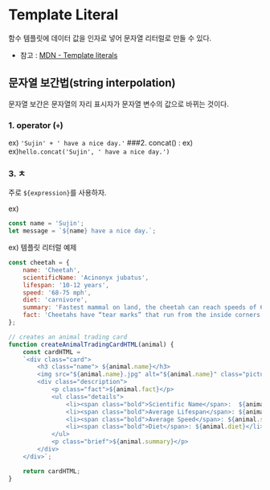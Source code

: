 # Template Literal

함수 템플릿에 데이터 값을 인자로 넣어 문자열 리터럴로 만들 수 있다.
 
* 참고 : [MDN - Template literals](https://developer.mozilla.org/en/docs/Web/JavaScript/Reference/Template_literals)

## 문자열 보간법(string interpolation)
문자열 보간은 문자열의 자리 표시자가 문자열 변수의 값으로 바뀌는 것이다.

### 1. operator (`+`) 
ex) `'Sujin' + ' have a nice day.'`
###2.  concat() : ex) 
ex)`hello.concat('Sujin', ' have a nice day.')`
### 3.  ㅊ
주로 `${expression}`를 사용하자.

ex) 
```javascript
const name = 'Sujin';
let message = `${name} have a nice day.`; 
```

ex) 템플릿 리터럴 예제
```javascript
const cheetah = {
    name: 'Cheetah',
    scientificName: 'Acinonyx jubatus',
    lifespan: '10-12 years',
    speed: '68-75 mph',
    diet: 'carnivore',
    summary: 'Fastest mammal on land, the cheetah can reach speeds of 60 or perhaps even 70 miles (97 or 113 kilometers) an hour over short distances. It usually chases its prey at only about half that speed, however. After a chase, a cheetah needs half an hour to catch its breath before it can eat.',
    fact: 'Cheetahs have “tear marks” that run from the inside corners of their eyes down to the outside edges of their mouth.'
};

// creates an animal trading card
function createAnimalTradingCardHTML(animal) {
    const cardHTML = 
    `<div class="card">
        <h3 class="name"> ${animal.name}</h3> 
        <img src="${animal.name}.jpg" alt="${animal.name}" class="picture">
        <div class="description">
            <p class="fact">${animal.fact}</p>
            <ul class="details">
                <li><span class="bold">Scientific Name</span>:  ${animal.scientificName}</li>
                <li><span class="bold">Average Lifespan</span>: ${animal.lifespan}</li>
                <li><span class="bold">Average Speed</span>: ${animal.speed}</li>
                <li><span class="bold">Diet</span>: ${animal.diet}</li>
            </ul>
            <p class="brief">${animal.summary}</p>
        </div>
    </div>`;

    return cardHTML;
}
```